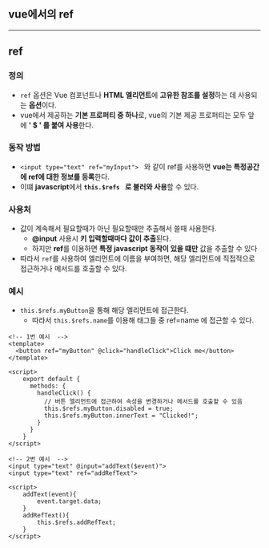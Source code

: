 ## vue에서의 ref 

---

>

## ref

### 정의

- `ref` 옵션은 Vue 컴포넌트나 **HTML 엘리먼트**에 **고유한 참조를 설정**하는 데 사용되는 **옵션**이다. 
- vue에서 제공하는 **기본 프로퍼티 중 하나**로, vue의 기본 제공 프로퍼티는 모두 앞에 **' $ ' 를 붙여 사용**한다.

### 동작 방법

- `<input type="text" ref="myInput"> ` 와 같이 ref를 사용하면 **vue는 특정공간에 ref에 대한 정보를 등록**한다. 
- 이떄 **javascript**에서  **`this.$refs ` 로 불러와 사용**할 수 있다. 

### 사용처

- 값이 계속해서 필요할때가 아닌 필요할때만 추출해서 쓸때 사용한다. 
  - **@input** 사용시 **키 입력할때마다 값이 추출**된다. 
  - 하지만 **ref**를 이용하면 **특정 javascript 동작이 있을 떄만** 값을 추출할 수 있다
- 따라서 `ref`를 사용하여 엘리먼트에 이름을 부여하면, 해당 엘리먼트에 직접적으로 접근하거나 메서드를 호출할 수 있다. 

### 예시

- `this.$refs.myButton`을 통해 해당 엘리먼트에 접근한다. 
  - 따라서 `this.$refs.name`를 이용해 태그들 중  ref=name 에 접근할 수 있다.  

```vue
<!-- 1번 예시  -->
<template>
  <button ref="myButton" @click="handleClick">Click me</button>
</template>

<script>
    export default {
      methods: {
        handleClick() {
          // 버튼 엘리먼트에 접근하여 속성을 변경하거나 메서드를 호출할 수 있음
          this.$refs.myButton.disabled = true;
          this.$refs.myButton.innerText = "Clicked!";
        }
      }
    }
</script>

<!-- 2번 예시  -->
<input type="text" @input="addText($event)"> 
<input type="text" ref="addRefText"> 

<script>
	addText(event){
        event.target.data;
    }
    addRefText(){
        this.$refs.addRefText;
    }
</script>
```

